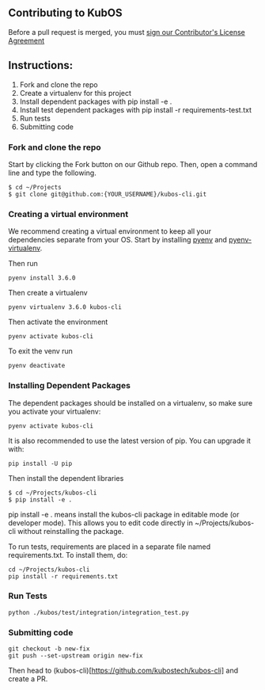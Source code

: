 Contributing to KubOS
---

Before a pull request is merged, you must [sign our Contributor's License Agreement](https://www.clahub.com/agreements/openkosmosorg/KubOS)

## Instructions:
  1. Fork and clone the repo
  2. Create a virtualenv for this project
  3. Install dependent packages with pip install -e .
  4. Install test dependent packages with pip install -r requirements-test.txt
  5. Run tests
  6. Submitting code

### Fork and clone the repo

Start by clicking the Fork button on our Github repo. Then, open a command line and type
the following.

```
$ cd ~/Projects
$ git clone git@github.com:{YOUR_USERNAME}/kubos-cli.git
```

### Creating a virtual environment

We recommend creating a virtual environment to keep all your dependencies separate from your OS. Start by installing [pyenv](https://github.com/pyenv/pyenv) and [pyenv-virtualenv](https://github.com/pyenv/pyenv-virtualenv).

Then run

```
pyenv install 3.6.0
```

Then create a virtualenv

```
pyenv virtualenv 3.6.0 kubos-cli
```

Then activate the environment

```
pyenv activate kubos-cli
```

To exit the venv run

```
pyenv deactivate
```

### Installing Dependent Packages
The dependent packages should be installed on a virtualenv, so make sure you activate your virtualenv:

```
pyenv activate kubos-cli
```

It is also recommended to use the latest version of pip. You can upgrade it with:

```
pip install -U pip
```

Then install the dependent libraries

```
$ cd ~/Projects/kubos-cli
$ pip install -e .
```

pip install -e . means install the kubos-cli package in editable mode (or developer mode). This allows you to edit code directly in ~/Projects/kubos-cli without reinstalling the package.

To run tests, requirements are placed in a separate file named requirements.txt. To install them, do:

```
cd ~/Projects/kubos-cli
pip install -r requirements.txt
```

### Run Tests

```
python ./kubos/test/integration/integration_test.py
```

### Submitting code

```
git checkout -b new-fix
git push --set-upstream origin new-fix
```

Then head to (kubos-cli)[https://github.com/kubostech/kubos-cli] and create a PR.
